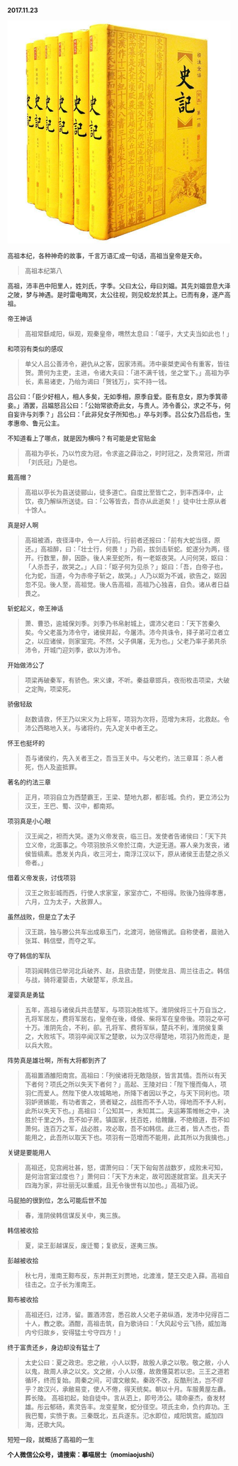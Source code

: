 
          
            
**2017.11.23**



![](img/51001-188b1d393be5c425.jpg)




高祖本纪，各种神奇的故事，千言万语汇成一句话，高祖当皇帝是天命。
>高祖本纪第八

高祖，沛丰邑中阳里人，姓刘氏，字季。父曰太公，母曰刘媪。其先刘媪尝息大泽之陂，梦与神遇。是时雷电晦冥，太公往视，则见蛟龙於其上。已而有身，遂产高祖。



帝王神话
>高祖常繇咸阳，纵观，观秦皇帝，喟然太息曰：「嗟乎，大丈夫当如此也！」



和项羽有类似的感叹
>单父人吕公善沛令，避仇从之客，因家沛焉。沛中豪桀吏闻令有重客，皆往贺。萧何为主吏，主进，令诸大夫曰：「进不满千钱，坐之堂下。」高祖为亭长，素易诸吏，乃绐为谒曰「贺钱万」，实不持一钱。

吕公曰：「臣少好相人，相人多矣，无如季相，原季自爱。臣有息女，原为季箕帚妾。」酒罢，吕媪怒吕公曰：「公始常欲奇此女，与贵人。沛令善公，求之不与，何自妄许与刘季？」吕公曰：「此非兒女子所知也。」卒与刘季。吕公女乃吕后也，生孝惠帝、鲁元公主。



不知道看上了哪点，就是因为横吗？有可能是史官贴金
>高祖为亭长，乃以竹皮为冠，令求盗之薛治之，时时冠之，及贵常冠，所谓「刘氏冠」乃是也。



戴高帽？
>高祖以亭长为县送徒郦山，徒多道亡。自度比至皆亡之，到丰西泽中，止饮，夜乃解纵所送徒。曰：「公等皆去，吾亦从此逝矣！」徒中壮士原从者十馀人。



真是好人啊
>高祖被酒，夜径泽中，令一人行前。行前者还报曰：「前有大蛇当径，原还。」高祖醉，曰：「壮士行，何畏！」乃前，拔剑击斩蛇。蛇遂分为两，径开。行数里，醉，因卧。後人来至蛇所，有一老妪夜哭。人问何哭，妪曰：「人杀吾子，故哭之。」人曰：「妪子何为见杀？」妪曰：「吾，白帝子也，化为蛇，当道，今为赤帝子斩之，故哭。」人乃以妪为不诚，欲告之，妪因忽不见。後人至，高祖觉。後人告高祖，高祖乃心独喜，自负。诸从者日益畏之。



斩蛇起义，帝王神话
>萧、曹恐，逾城保刘季。刘季乃书帛射城上，谓沛父老曰：「天下苦秦久矣。今父老虽为沛令守，诸侯并起，今屠沛。沛今共诛令，择子弟可立者立之，以应诸侯，则家室完。不然，父子俱屠，无为也。」父老乃率子弟共杀沛令，开城门迎刘季，欲以为沛令。



开始做沛公了
>项梁再破秦军，有骄色。宋义谏，不听。秦益章邯兵，夜衔枚击项梁，大破之定陶，项梁死。



骄傲轻敌
>赵数请救，怀王乃以宋义为上将军，项羽为次将，范增为末将，北救赵。令沛公西略地入关。与诸将约，先入定关中者王之。



怀王也挺坏的
>吾与诸侯约，先入关者王之，吾当王关中。与父老约，法三章耳：杀人者死，伤人及盗抵罪。



著名的约法三章
>正月，项羽自立为西楚霸王，王梁、楚地九郡，都彭城。负约，更立沛公为汉王，王巴、蜀、汉中，都南郑。



项羽真是小心眼
>汉王闻之，袒而大哭。遂为义帝发丧，临三日。发使者告诸侯曰：「天下共立义帝，北面事之。今项羽放杀义帝於江南，大逆无道。寡人亲为发丧，诸侯皆缟素。悉发关内兵，收三河士，南浮江汉以下，原从诸侯王击楚之杀义帝者。」



借着义帝发丧，讨伐项羽
>汉王之败彭城而西，行使人求家室，家室亦亡，不相得。败後乃独得孝惠，六月，立为太子，大赦罪人。



虽然战败，但是立了太子
>汉王跳，独与滕公共车出成皋玉门，北渡河，驰宿脩武。自称使者，晨驰入张耳、韩信壁，而夺之军。



夺了韩信的军队
>项羽闻韩信已举河北兵破齐、赵，且欲击楚，则使龙且、周兰往击之。韩信与战，骑将灌婴击，大破楚军，杀龙且。



灌婴真是勇猛
>五年，高祖与诸侯兵共击楚军，与项羽决胜垓下。淮阴侯将三十万自当之，孔将军居左，费将军居右，皇帝在後，绛侯、柴将军在皇帝後。项羽之卒可十万。淮阴先合，不利，卻。孔将军、费将军纵，楚兵不利，淮阴侯复乘之，大败垓下。项羽卒闻汉军之楚歌，以为汉尽得楚地，项羽乃败而走，是以兵大败。



阵势真是雄壮啊，所有大将都到齐了
>高祖置酒雒阳南宫。高祖曰：「列侯诸将无敢隐朕，皆言其情。吾所以有天下者何？项氏之所以失天下者何？」高起、王陵对曰：「陛下慢而侮人，项羽仁而爱人。然陛下使人攻城略地，所降下者因以予之，与天下同利也。项羽妒贤嫉能，有功者害之，贤者疑之，战胜而不予人功，得地而不予人利，此所以失天下也。」高祖曰：「公知其一，未知其二。夫运筹策帷帐之中，决胜於千里之外，吾不如子房。镇国家，抚百姓，给餽饟，不绝粮道，吾不如萧何。连百万之军，战必胜，攻必取，吾不如韩信。此三者，皆人杰也，吾能用之，此吾所以取天下也。项羽有一范增而不能用，此其所以为我擒也。」



关键是要能用人
>高祖还，见宫阙壮甚，怒，谓萧何曰：「天下匈匈苦战数岁，成败未可知，是何治宫室过度也？」萧何曰：「天下方未定，故可因遂就宫室。且夫天子四海为家，非壮丽无以重威，且无令後世有以加也。」高祖乃说。



马屁拍的很到位，怎么可能后世不加
>春，淮阴侯韩信谋反关中，夷三族。



韩信被收拾
>夏，梁王彭越谋反，废迁蜀；复欲反，遂夷三族。



彭越被收拾
>秋七月，淮南王黥布反，东并荆王刘贾地，北渡淮，楚王交走入薛。高祖自往击之。立子长为淮南王。



黥布被收拾
>高祖还归，过沛，留。置酒沛宫，悉召故人父老子弟纵酒，发沛中兒得百二十人，教之歌。酒酣，高祖击筑，自为歌诗曰：「大风起兮云飞扬，威加海内兮归故乡，安得猛士兮守四方！」



终于富贵还乡，身边却没有猛士了
>太史公曰：夏之政忠。忠之敝，小人以野，故殷人承之以敬。敬之敝，小人以鬼，故周人承之以文。文之敝，小人以僿，故救僿莫若以忠。三王之道若循环，终而复始。周秦之间，可谓文敝矣。秦政不改，反酷刑法，岂不缪乎？故汉兴，承敝易变，使人不倦，得天统矣。朝以十月。车服黄屋左纛。葬长陵。
高祖初起，始自徒中。言从泗上，即号沛公。啸命豪杰，奋发材雄。彤云郁砀，素灵告丰。龙变星聚，蛇分径空。项氏主命，负约弃功。王我巴蜀，实愤于衷。三秦既北，五兵遂东。氾水即位，咸阳筑宫。威加四海，还歌大风。



短短一段，就概括了高祖的一生


**个人微信公众号，请搜索：摹喵居士（momiaojushi）**

          
        